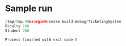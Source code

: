 # Sample run

```c
/tmp/tmp.98mznvgznW/cmake-build-debug/TicketingSystem
Faculty	100
Student	200

Process finished with exit code 0
```